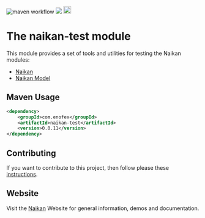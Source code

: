 ![maven workflow](https://github.com/enofex/naikan-test/actions/workflows/maven.yml/badge.svg) [![](https://img.shields.io/badge/Java%20Version-17-orange)](/pom.xml)
<img height="20" src="https://sonarcloud.io/images/project_badges/sonarcloud-orange.svg">

# The naikan-test module

This module provides a set of tools and utilities for testing the Naikan modules:

* [Naikan](https://github.com/enofex/naikan)
* [Naikan Model](https://github.com/enofex/naikan-model)


Maven Usage
-------------------

```xml
<dependency>
    <groupId>com.enofex</groupId>
    <artifactId>naikan-test</artifactId>
    <version>0.0.11</version>
</dependency>
```

## Contributing

If you want to contribute to this project, then follow please
these [instructions](https://github.com/enofex/naikan/blob/main/CONTRIBUTING.md).

## Website

Visit the [Naikan](https://naikan.io) Website for general information, demos and documentation.
